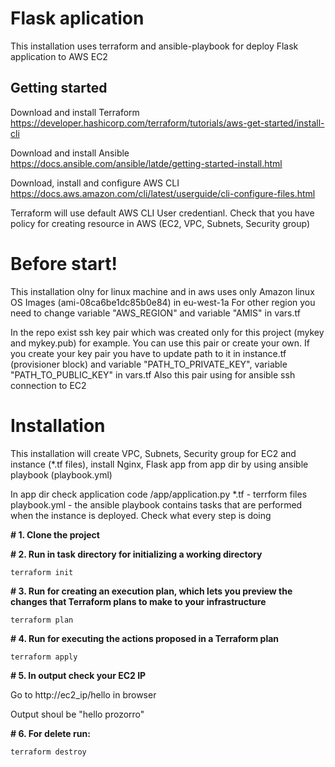 Flask aplication
=========

This installation uses terraform and ansible-playbook for deploy Flask application to AWS EC2

Getting started
---------------
Download and install Terraform https://developer.hashicorp.com/terraform/tutorials/aws-get-started/install-cli

Download and install Ansible https://docs.ansible.com/ansible/latde/getting-started-install.html

Download, install and configure AWS CLI https://docs.aws.amazon.com/cli/latest/userguide/cli-configure-files.html

Terraform will use default AWS CLI User credentianl. Check that you have policy for creating resource in AWS (EC2, VPC, Subnets, Security group)
# Before start!

This installation olny for linux machine and in aws uses only Amazon linux OS Images (ami-08ca6be1dc85b0e84) in eu-west-1a
For other region you need to change variable "AWS_REGION" and variable "AMIS" in vars.tf


In the repo exist ssh key pair which was created only for this project (mykey and mykey.pub) for example. You can use this pair or create your own.
If you create your key pair you have to update path to it in instance.tf (provisioner block) and variable "PATH_TO_PRIVATE_KEY", variable "PATH_TO_PUBLIC_KEY" in vars.tf
Also this pair using for ansible ssh connection to EC2

# Installation

This installation will create VPC, Subnets, Security group for EC2 and instance (*.tf files), install Nginx, Flask app from app dir by using ansible playbook (playbook.yml)

In app dir check application code /app/application.py
*.tf - terrform files 
playbook.yml - the ansible playbook contains tasks that are performed when the instance is deployed. Check what every step is doing

**# 1. Clone the project**

**# 2. Run in task directory for initializing a working directory**

```
terraform init
```
**# 3. Run for creating an execution plan, which lets you preview the changes that Terraform plans to make to your infrastructure**
```
terraform plan
```
**# 4. Run for executing the actions proposed in a Terraform plan**
```
terraform apply
```
**# 5. In output check your EC2 IP**

Go to http://ec2_ip/hello in browser

Output shoul be "hello prozorro"

**# 6. For delete run:**
```
terraform destroy
```
